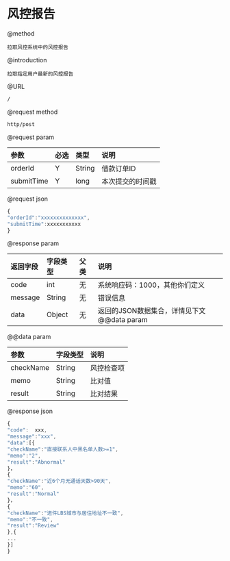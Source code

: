 #  风控报告

@method

```
拉取风控系统中的风控报告
```

@introduction

```
拉取指定用户最新的风控报告
```

@URL

```
/
```

@request  method

```
http/post
```

@request  param

|  参数  |  必选  |  类型  |  说明  |
|  :---  |  :---  |  :---  |  :---  |
|  orderId  |  Y  |  String  |  借款订单ID  |
|  submitTime  |  Y  |  long  |  本次提交的时间戳  |

@request  json

```js
{
"orderId":"xxxxxxxxxxxxxx",
"submitTime":xxxxxxxxxxx
}
```

@response  param

|  返回字段  |  字段类型  |  父类  |  说明  |
|  :---  |  :---  |  :---  |  :---  |
|  code  |  int  |  无  |  系统响应码：1000，其他你们定义  |
|  message  |  String  |  无  |  错误信息  |
|  data  |  Object  |  无  |  返回的JSON数据集合，详情见下文@@data  param  |

@@data  param

|  参数  |  字段类型  |  说明  |
|  :---  |  :---  |  :---  |
|  checkName  |  String  |  风控检查项  |
|  memo  |  String  |  比对值  |
|  result  |  String  |  比对结果  |

@response  json

```js
{
"code":  xxx,
"message":"xxx",
"data":[{
"checkName":"直接联系人中黑名单人数>=1",
"memo":"2",
"result":"Abnormal"
}，
{
"checkName":"近6个月无通话天数>90天",
"memo":"60",
"result":"Normal"
}，
{
"checkName":"进件LBS城市与居住地址不一致",
"memo":"不一致",
"result":"Review"
},{
...
}]
}
```


